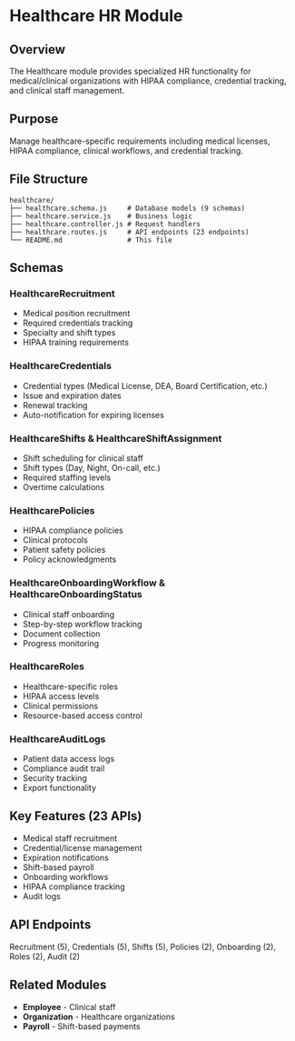 # Healthcare HR Module

## Overview
The Healthcare module provides specialized HR functionality for medical/clinical organizations with HIPAA compliance, credential tracking, and clinical staff management.

## Purpose
Manage healthcare-specific requirements including medical licenses, HIPAA compliance, clinical workflows, and credential tracking.

## File Structure
```
healthcare/
├── healthcare.schema.js     # Database models (9 schemas)
├── healthcare.service.js    # Business logic
├── healthcare.controller.js # Request handlers
├── healthcare.routes.js     # API endpoints (23 endpoints)
└── README.md                # This file
```

## Schemas

### HealthcareRecruitment
- Medical position recruitment
- Required credentials tracking
- Specialty and shift types
- HIPAA training requirements

### HealthcareCredentials
- Credential types (Medical License, DEA, Board Certification, etc.)
- Issue and expiration dates
- Renewal tracking
- Auto-notification for expiring licenses

### HealthcareShifts & HealthcareShiftAssignment
- Shift scheduling for clinical staff
- Shift types (Day, Night, On-call, etc.)
- Required staffing levels
- Overtime calculations

### HealthcarePolicies
- HIPAA compliance policies
- Clinical protocols
- Patient safety policies
- Policy acknowledgments

### HealthcareOnboardingWorkflow & HealthcareOnboardingStatus
- Clinical staff onboarding
- Step-by-step workflow tracking
- Document collection
- Progress monitoring

### HealthcareRoles
- Healthcare-specific roles
- HIPAA access levels
- Clinical permissions
- Resource-based access control

### HealthcareAuditLogs
- Patient data access logs
- Compliance audit trail
- Security tracking
- Export functionality

## Key Features (23 APIs)
- Medical staff recruitment
- Credential/license management
- Expiration notifications
- Shift-based payroll
- Onboarding workflows
- HIPAA compliance tracking
- Audit logs

## API Endpoints
Recruitment (5), Credentials (5), Shifts (5), Policies (2), Onboarding (2), Roles (2), Audit (2)

## Related Modules
- **Employee** - Clinical staff
- **Organization** - Healthcare organizations
- **Payroll** - Shift-based payments
